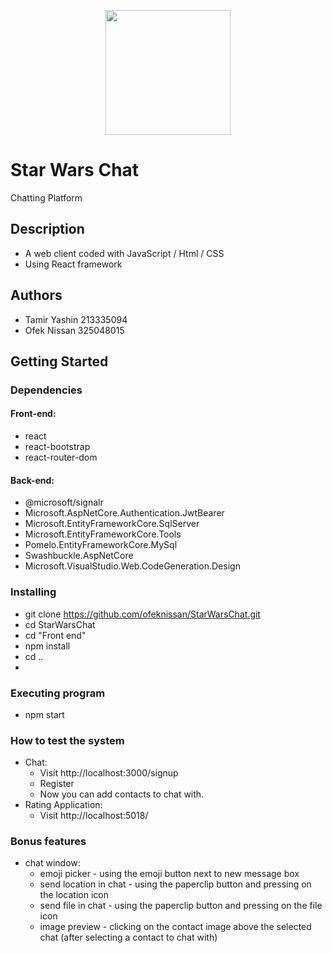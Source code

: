 <p align="center">
  <img width="200"  src="https://i.imgur.com/u54eVyj.png" />
</p>

# Star Wars Chat

Chatting Platform

## Description

* A web client coded with JavaScript / Html / CSS
* Using React framework

## Authors

* Tamir Yashin  213335094
* Ofek  Nissan  325048015

## Getting Started

### Dependencies

#### Front-end:
* react
* react-bootstrap
* react-router-dom

#### Back-end:
* @microsoft/signalr
* Microsoft.AspNetCore.Authentication.JwtBearer
* Microsoft.EntityFrameworkCore.SqlServer
* Microsoft.EntityFrameworkCore.Tools
* Pomelo.EntityFrameworkCore.MySql
* Swashbuckle.AspNetCore
* Microsoft.VisualStudio.Web.CodeGeneration.Design

### Installing

* git clone https://github.com/ofeknissan/StarWarsChat.git
* cd StarWarsChat
* cd "Front end"
* npm install
* cd ..
* 

### Executing program

* npm start

### How to test the system
* Chat:
  * Visit http://localhost:3000/signup
  * Register
  * Now you can add contacts to chat with.
* Rating Application:
  * Visit http://localhost:5018/

### Bonus features
                         
* chat window:
  * emoji picker - using the emoji button next to new message box
  * send location in chat - using the paperclip button and pressing on the location icon
  * send file in chat - using the paperclip button and pressing on the file icon
  * image preview - clicking on the contact image above the selected chat (after selecting a contact to chat with)

